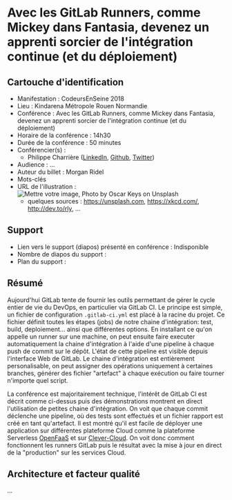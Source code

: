 # Avec les GitLab Runners, comme Mickey dans Fantasia, devenez un apprenti sorcier de l'intégration continue (et du déploiement) 

## Cartouche d'identification

 - Manifestation : CodeursEnSeine 2018
 - Lieu : Kindarena Métropole Rouen Normandie
 - Conférence : Avec les GitLab Runners, comme Mickey dans Fantasia, devenez un apprenti sorcier de l'intégration continue (et du déploiement) 
 - Horaire de la conférence : 14h30
 - Durée de la conférence : 50 minutes
 - Conférencier(s) :
   - Philippe Charrière ([LinkedIn](https://www.linkedin.com/in/phcharriere/), [Github](https://github.com/k33g), [Twitter](https://twitter.com/k33g_org))
 - Audience : ...
 - Auteur du billet : Morgan Ridel
 - Mots-clés
 - URL de l'illustration : ![Mettre votre image, Photo by Oscar Keys on Unsplash](oscar-keys-58399-unsplash.jpg)
   - quelques sources : https://unsplash.com, https://xkcd.com/, http://dev.to/rly, ...

## Support
 - Lien vers le support (diapos) présenté en conférence : Indisponible
 - Nombre de diapos du support :
 - Plan du support :

## Résumé
Aujourd'hui GitLab tente de fournir les outils permettant de gérer le cycle entier de vie du DevOps, en particulier via GitLab CI. Le principe est simple, un fichier de configuration `.gitlab-ci.yml` est placé à la racine du projet. Ce fichier définit toutes les étapes (jobs) de notre chaine d'intégration: test, build, deploiement... ainsi que différentes options. En installant ce qu'on appelle un runner sur une machine, on peut ensuite faire executer automatiquement la chaine d'intégration à l'aide d'une pipeline à chaque push de commit sur le dépôt. L'état de cette pipeline est visible depuis l'interface Web de GitLab. Le chaine d'intégration est entièrement personalisable, on peut assigner des opérations uniquement à certaines branches, générer des fichier "artefact" à chaque exécution ou faire tourner n'importe quel script.

La conférence est majoritairement technique, l'intérêt de GitLab CI est décrit comme ci-dessus puis des démonstrations montrent en direct l'utilisation de petites chaine d'intégration. On voit que chaque commit déclenche une pipeline, où des tests sont effectués et un fichier rapport est créé en tant qu'artefact. Il est montré qu'il est facile de déployer une application sur différentes plateforme Cloud comme la plateforme Serverless [OpenFaaS](https://github.com/openfaas/faas) et sur [Clever-Cloud](https://www.clever-cloud.com/en/). On voit donc comment fonctionnent les runners GitLab puis le résultat avec la mise à jour en direct de la "production" sur les services Cloud.

## Architecture et facteur qualité
...
